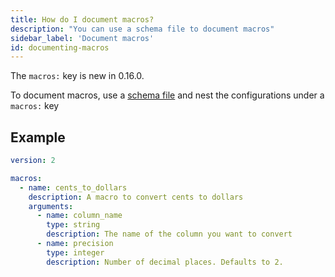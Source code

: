 ```yaml
---
title: How do I document macros?
description: "You can use a schema file to document macros"
sidebar_label: 'Document macros'
id: documenting-macros
---
```


<Changelog>The `macros:` key is new in 0.16.0.</Changelog>

To document macros, use a [schema file](/reference/macro-properties) and nest the configurations under a `macros:` key

## Example

<File name='macros/schema.yml'>

```yml
version: 2

macros:
  - name: cents_to_dollars
    description: A macro to convert cents to dollars
    arguments:
      - name: column_name
        type: string
        description: The name of the column you want to convert
      - name: precision
        type: integer
        description: Number of decimal places. Defaults to 2.
```

</File>

